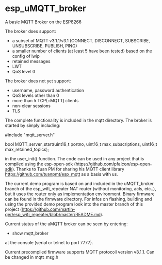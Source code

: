 # esp_uMQTT_broker
A basic MQTT Broker on the ESP8266

The broker does support:
- a subset of MQTT v3.1.1/v3.1 (CONNECT, DISCONNECT, SUBSCRIBE, UNSUBSCRIBE, PUBLISH, PING)
- a smaller number of clients (at least 5 have been tested) based on the config of lwip
- retained messages
- LWT
- QoS level 0

The broker does not yet support:
- username, password authentication
- QoS levels other than 0
- more than 5 TCP(=MQTT) clients
- non-clear sessions
- TLS

The complete functionality is included in the mqtt directory. The broker is started by simply including:

#include "mqtt_server.h"

bool MQTT_server_start(uint16_t portno, uint16_t max_subscriptions, uint16_t max_retained_topics);

in the user_init() function. The code can be used in any project that is compiled using the esp-open-sdk (https://github.com/pfalcon/esp-open-sdk). Thanks to Tuan PM for sharing his MQTT client library https://github.com/tuanpmt/esp_mqtt as a basis with us.

The current demo program is based on and included in the uMQTT_broker branch of the esp_wifi_repeater NAT router (without monitoring, acls, etc..), but it uses the router only as implementation environment. Binary firmware can be found in the firmware directory. For infos on flashing, building and using the provided demo program look into the master branch of this project (https://github.com/martin-ger/esp_wifi_repeater/blob/master/README.md).

Current status of the uMQTT broker can be seen by entering:

- show mqtt_broker

at the console (serial or telnet to port 7777).

Current precompiled firmware supports MQTT protocoll version v3.1.1. Can be changed in mqtt_msg.h


